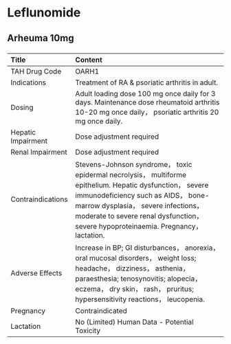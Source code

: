 # Leflunomide

## Arheuma 10mg

##### 

| Title              | Content                                                                                                                                                                                                                                                                        |
|:-------------------|:-------------------------------------------------------------------------------------------------------------------------------------------------------------------------------------------------------------------------------------------------------------------------------|
| TAH Drug Code      | OARH1                                                                                                                                                                                                                                                                          |
| Indications        | Treatment of RA & psoriatic arthritis in adult.                                                                                                                                                                                                                                |
| Dosing             | Adult loading dose 100 mg once daily for 3 days. Maintenance dose rheumatoid arthritis 10-20 mg once daily， psoriatic arthritis 20 mg once daily.                                                                                                                             |
| Hepatic Impairment | Dose adjustment required                                                                                                                                                                                                                                                       |
| Renal Impairment   | Dose adjustment required                                                                                                                                                                                                                                                       |
| Contraindications  | Stevens-Johnson syndrome， toxic epidermal necrolysis， multiforme epithelium. Hepatic dysfunction， severe immunodeficiency such as AIDS， bone-marrow dysplasia， severe infections， moderate to severe renal dysfunction， severe hypoproteinaemia. Pregnancy， lactation. |
| Adverse Effects    | Increase in BP; GI disturbances， anorexia， oral mucosal disorders， weight loss; headache， dizziness， asthenia， paraesthesia; tenosynovitis; alopecia， eczema， dry skin， rash， pruritus; hypersensitivity reactions， leucopenia.                                     |
| Pregnancy          | Contraindicated                                                                                                                                                                                                                                                                |
| Lactation          | No (Limited) Human Data - Potential Toxicity                                                                                                                                                                                                                                   |

